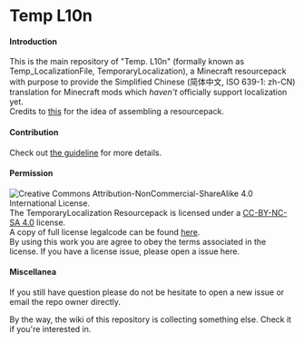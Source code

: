 # Temp L10n

#### Introduction
This is the main repository of "Temp. L10n" (formally known as Temp_LocalizationFile, TemporaryLocalization), a Minecraft resourcepack with purpose to provide the Simplified Chinese (简体中文, ISO 639-1: zh-CN) translation for Minecraft mods which *haven't* officially support localization yet.  
Credits to [this](https://github.com/Adaptivity/LocalizationsForMCFMods) for the idea of assembling a resourcepack.

#### Contribution

Check out [the guideline](./CONTRIBUTING.md) for more details.

#### Permission
![Creative Commons Attribution-NonCommercial-ShareAlike 4.0 International License.](https://i.creativecommons.org/l/by-nc-sa/4.0/88x31.png)  
The TemporaryLocalization Resourcepack is licensed under a [CC-BY-NC-SA 4.0](https://creativecommons.org/licenses/by-nc-sa/4.0/) license.  
A copy of full license legalcode can be found [here](https://creativecommons.org/licenses/by-nc-sa/4.0/legalcode).  
By using this work you are agree to obey the terms associated in the license.
If you have a license issue, please open a issue here.

#### Miscellanea
If you still have question please do not be hesitate to open a new issue or email the repo owner directly.

By the way, the wiki of this repository is collecting something else. Check it if you're interested in.
